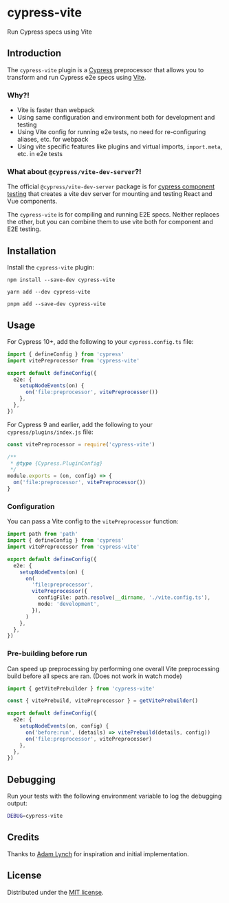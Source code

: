 # cypress-vite

Run Cypress specs using Vite

## Introduction

The `cypress-vite` plugin is a [Cypress](https://www.cypress.io/) preprocessor
that allows you to transform and run Cypress e2e specs using
[Vite](https://vitejs.dev/).

### Why?!

- Vite is faster than webpack
- Using same configuration and environment both for development and testing
- Using Vite config for running e2e tests, no need for re-configuring aliases,
  etc. for webpack
- Using vite specific features like plugins and virtual imports, `import.meta`,
  etc. in e2e tests

### What about `@cypress/vite-dev-server`?!

The official `@cypress/vite-dev-server` package is for
[cypress component testing](https://docs.cypress.io/guides/component-testing/writing-your-first-component-test)
that creates a vite dev server for mounting and testing React and Vue
components.

The `cypress-vite` is for compiling and running E2E specs. Neither replaces the
other, but you can combine them to use vite both for component and E2E testing.

## Installation

Install the `cypress-vite` plugin:

```shell
npm install --save-dev cypress-vite

yarn add --dev cypress-vite

pnpm add --save-dev cypress-vite
```

## Usage

For Cypress 10+, add the following to your `cypress.config.ts` file:

```typescript
import { defineConfig } from 'cypress'
import vitePreprocessor from 'cypress-vite'

export default defineConfig({
  e2e: {
    setupNodeEvents(on) {
      on('file:preprocessor', vitePreprocessor())
    },
  },
})
```

For Cypress 9 and earlier, add the following to your `cypress/plugins/index.js`
file:

```typescript
const vitePreprocessor = require('cypress-vite')

/**
 * @type {Cypress.PluginConfig}
 */
module.exports = (on, config) => {
  on('file:preprocessor', vitePreprocessor())
}
```

### Configuration

You can pass a Vite config to the `vitePreprocessor` function:

```typescript
import path from 'path'
import { defineConfig } from 'cypress'
import vitePreprocessor from 'cypress-vite'

export default defineConfig({
  e2e: {
    setupNodeEvents(on) {
      on(
        'file:preprocessor',
        vitePreprocessor({
          configFile: path.resolve(__dirname, './vite.config.ts'),
          mode: 'development',
        }),
      )
    },
  },
})
```

### Pre-building before run

Can speed up preprocessing by performing one overall Vite preprocessing build
before all specs are ran. (Does not work in watch mode)

```typescript
import { getVitePrebuilder } from 'cypress-vite'

const { vitePrebuild, vitePreprocessor } = getVitePrebuilder()

export default defineConfig({
  e2e: {
    setupNodeEvents(on, config) {
      on('before:run', (details) => vitePrebuild(details, config))
      on('file:preprocessor', vitePreprocessor)
    },
  },
})
```

## Debugging

Run your tests with the following environment variable to log the debugging
output:

```bash
DEBUG=cypress-vite
```

## Credits

Thanks to
[Adam Lynch](https://github.com/adam-lynch/preprocess-cypress-tests-with-vite)
for inspiration and initial implementation.

## License

Distributed under the [MIT license](/LICENSE.md).

